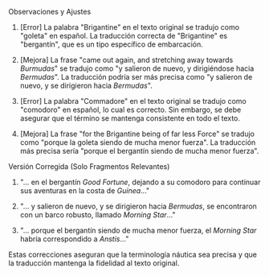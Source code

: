 Observaciones y Ajustes

1. [Error] La palabra "Brigantine" en el texto original se tradujo como "goleta" en español. La traducción correcta de "Brigantine" es "bergantín", que es un tipo específico de embarcación.
   
2. [Mejora] La frase "came out again, and stretching away towards _Burmudas_" se tradujo como "y salieron de nuevo, y dirigiéndose hacia *Bermudas*". La traducción podría ser más precisa como "y salieron de nuevo, y se dirigieron hacia *Bermudas*".

3. [Error] La palabra "Commadore" en el texto original se tradujo como "comodoro" en español, lo cual es correcto. Sin embargo, se debe asegurar que el término se mantenga consistente en todo el texto.

4. [Mejora] La frase "for the Brigantine being of far less Force" se tradujo como "porque la goleta siendo de mucha menor fuerza". La traducción más precisa sería "porque el bergantín siendo de mucha menor fuerza".

Versión Corregida (Solo Fragmentos Relevantes)

1. "... en el bergantín *Good Fortune*, dejando a su comodoro para continuar sus aventuras en la costa de *Guinea*..."

2. "... y salieron de nuevo, y se dirigieron hacia *Bermudas*, se encontraron con un barco robusto, llamado *Morning Star*..."

3. "... porque el bergantín siendo de mucha menor fuerza, el *Morning Star* habría correspondido a *Anstis*..."

Estas correcciones aseguran que la terminología náutica sea precisa y que la traducción mantenga la fidelidad al texto original.